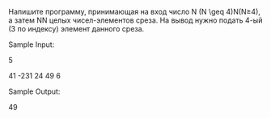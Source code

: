 Напишите программу, принимающая на вход число N (N \geq 4)N(N≥4), а затем NN целых чисел-элементов среза. На вывод нужно подать 4-ый (3 по индексу) элемент данного среза.

Sample Input:

5

41 -231 24 49 6

Sample Output:

49